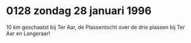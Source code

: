 # 0128 zondag 28 januari 1996
10 km geschaatst bij Ter Aar, de Plassentocht over de drie plassen bij Ter Aar en Langeraar!